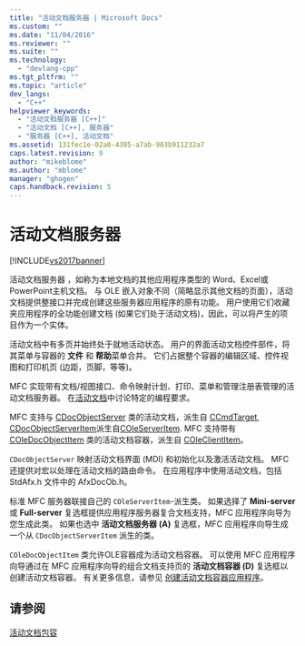 ```yaml
---
title: "活动文档服务器 | Microsoft Docs"
ms.custom: ""
ms.date: "11/04/2016"
ms.reviewer: ""
ms.suite: ""
ms.technology: 
  - "devlang-cpp"
ms.tgt_pltfrm: ""
ms.topic: "article"
dev_langs: 
  - "C++"
helpviewer_keywords: 
  - "活动文档服务器 [C++]"
  - "活动文档 [C++], 服务器"
  - "服务器 [C++], 活动文档"
ms.assetid: 131fec1e-02a0-4305-a7ab-903b911232a7
caps.latest.revision: 9
author: "mikeblome"
ms.author: "mblome"
manager: "ghogen"
caps.handback.revision: 5
---
```

# 活动文档服务器
[!INCLUDE[vs2017banner](../assembler/inline/includes/vs2017banner.md)]

活动文档服务器 ，如称为本地文档的其他应用程序类型的 Word、Excel或PowerPoint主机文档。  与 OLE 嵌入对象不同（简略显示其他文档的页面），活动文档提供整接口并完成创建这些服务器应用程序的原有功能。  用户使用它们收藏夹应用程序的全功能创建文档 \(如果它们处于活动文档\)，因此，可以将产生的项目作为一个实体。  
  
 活动文档中有多页并始终处于就地活动状态。  用户的界面活动文档控件部件，将其菜单与容器的 **文件** 和 **帮助**菜单合并。  它们占据整个容器的编辑区域、控件视图和打印机页 \(边距，页脚，等等\)。  
  
 MFC 实现带有文档\/视图接口、命令映射计划、打印、菜单和管理注册表管理的活动文档服务器。  在[活动文档](../mfc/active-documents.md)中讨论特定的编程要求。  
  
 MFC 支持与 [CDocObjectServer](../mfc/reference/cdocobjectserver-class.md) 类的活动文档，派生自 [CCmdTarget](../mfc/reference/ccmdtarget-class.md), [CDocObjectServerItem](../mfc/reference/cdocobjectserveritem-class.md)派生自[COleServerItem](../mfc/reference/coleserveritem-class.md).  MFC 支持带有 [COleDocObjectItem](../mfc/reference/coledocobjectitem-class.md) 类的活动文档容器，派生自 [COleClientItem](../mfc/reference/coleclientitem-class.md)。  
  
 `CDocObjectServer` 映射活动文档界面 \(MDI\) 和初始化以及激活活动文档。  MFC 还提供对宏以处理在活动文档的路由命令。  在应用程序中使用活动文档，包括 StdAfx.h 文件中的 AfxDocOb.h。  
  
 标准 MFC 服务器联接自己的 `COleServerItem`\-派生类。  如果选择了 **Mini\-server** 或 **Full\-server** 复选框提供应用程序服务器复合文档支持，MFC 应用程序向导为您生成此类。  如果也选中 **活动文档服务器 \(A\)** 复选框，MFC 应用程序向导生成一个从 `CDocObjectServerItem` 派生的类。  
  
 `COleDocObjectItem` 类允许OLE容器成为活动文档容器。  可以使用 MFC 应用程序向导通过在 MFC 应用程序向导的组合文档支持页的 **活动文档容器 \(D\)** 复选框以创建活动文档容器。  有关更多信息，请参见 [创建活动文档容器应用程序](../mfc/creating-an-active-document-container-application.md)。  
  
## 请参阅  
 [活动文档包容](../mfc/active-document-containment.md)